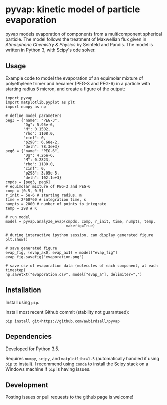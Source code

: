 # pyvap: kinetic model of particle evaporation

pyvap models evaporation of components from a multicomponent spherical particle. The model follows the treatment of Maxwellian flux given in *Atmospheric Chemistry & Physics* by Seinfeld and Pandis. The model is written in Python 3, with Scipy's ode solver.

## Usage

Example code to model the evaporation of an equimolar mixture of polyethylene trimer and hexamer (PEG-3 and PEG-6) in a particle with starting radius 5 micron, and create a figure of the output:

~~~
import pyvap
import matplotlib.pyplot as plt
import numpy as np

# define model parameters
peg3 = {"name": "PEG-3",
        "Dg": 5.95e-6,
        "M": 0.1502,
        "rho": 1108.0,
        "cinf": 0,
        "p298": 6.68e-2,
        "delh": 78.3e+3}
peg6 = {"name": "PEG-6",
        "Dg": 4.26e-6,
        "M": 0.2823,
        "rho": 1180.0,
        "cinf": 0,
        "p298": 3.05e-5,
        "delh": 102.1e+3}
cmpds = [peg3, peg6]
# equimolar mixture of PEG-3 and PEG-6
comp = [0.5, 0.5]
r_init = 5e-6 # starting radius, m
time = 2*60*60 # integration time, s
numpts = 2000 # number of points to integrate
temp = 298 # K

# run model
model = pyvap.analyze_evap(cmpds, comp, r_init, time, numpts, temp,
                           makefig=True)

# during interactive ipython session, can display generated figure
plt.show()

# save generated figure
evap_fig, (evap_ax0, evap_ax1) = model["evap_fig"]
evap_fig.savefig("evaporation.png")

# save csv of evaporation data (molecules of each component, at each timestep)
np.savetxt("evaporation.csv", model["evap_a"], delimiter=",")
~~~

## Installation

Install using `pip`.

Install most recent Github commit (stability not guaranteed):

~~~
pip install git+https://github.com/awbirdsall/pyvap
~~~

## Dependencies

Developed for Python 3.5.

Requires `numpy`, `scipy`, and `matplotlib>=1.5` (automatically handled if using `pip` to install). I recommend using [`conda`](http://conda.pydata.org/docs/index.html) to install the Scipy stack on a Windows machine if `pip` is having issues.

## Development

Posting issues or pull requests to the github page is welcome!
